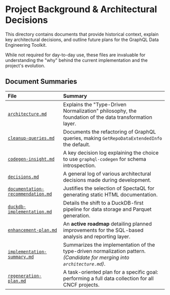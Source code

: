 # Project Background & Architectural Decisions

This directory contains documents that provide historical context, explain key architectural decisions, and outline future plans for the GraphQL Data Engineering Toolkit.

While not required for day-to-day use, these files are invaluable for understanding the "why" behind the current implementation and the project's evolution.

## Document Summaries

| File | Summary |
| :--- | :--- |
| [`architecture.md`][arch] | Explains the "Type-Driven Normalization" philosophy, the foundation of the data transformation layer. |
| [`cleanup-queries.md`][cleanup] | Documents the refactoring of GraphQL queries, making `GetRepoDataExtendedInfo` the default. |
| [`codegen-insight.md`][codegen] | A key decision log explaining the choice to use `graphql-codegen` for schema introspection. |
| [`decisions.md`][decisions] | A general log of various architectural decisions made during development. |
| [`documentation-recommendation.md`][docs-rec] | Justifies the selection of SpectaQL for generating static HTML documentation. |
| [`duckdb-implementation.md`][duckdb] | Details the shift to a DuckDB-first pipeline for data storage and Parquet generation. |
| [`enhancement-plan.md`][enhance] | An **active roadmap** detailing planned improvements for the SQL-based analysis and reporting layer. |
| [`implementation-summary.md`][impl-sum] | Summarizes the implementation of the type-driven normalization pattern. *(Candidate for merging into `architecture.md`)*. |
| [`regeneration-plan.md`][regen] | A task-oriented plan for a specific goal: performing a full data collection for all CNCF projects. |

[arch]: ./architecture.md
[cleanup]: ./cleanup-queries.md
[codegen]: ./codegen-insight.md
[decisions]: ./decisions.md
[docs-rec]: ./documentation-recommendation.md
[duckdb]: ./duckdb-implementation.md
[enhance]: ./enhancement-plan.md
[impl-sum]: ./implementation-summary.md
[regen]: ./regeneration-plan.**md**